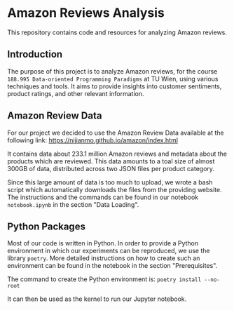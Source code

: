 # Amazon Reviews Analysis

This repository contains code and resources for analyzing Amazon reviews.

## Introduction

The purpose of this project is to analyze Amazon reviews, for the course `188.995 Data-oriented Programming Paradigms` at TU Wien, using various techniques and tools. It aims to provide insights into customer sentiments, product ratings, and other relevant information.

## Amazon Review Data

For our project we decided to use the Amazon Review Data available at the following link: https://nijianmo.github.io/amazon/index.html

It contains data about 233.1 million Amazon reviews and metadata about the products which are reviewed. This data amounts to a toal size of almost 300GB of data, distributed across two JSON files per product category.

Since this large amount of data is too much to upload, we wrote a bash script which automatically downloads the files from the providing website. The instructions and the commands can be found in our notebook `notebook.ipynb` in the section "Data Loading".


## Python Packages

Most of our code is written in Python. In order to provide a Python environment in which our experiments can be reproduced, we use the library `poetry`. More detailed instructions on how to create such an environment can be found in the notebook in the section "Prerequisites".

The command to create the Python environment is: `poetry install --no-root`

It can then be used as the kernel to run our Jupyter notebook.
